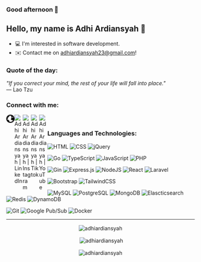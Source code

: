 ### Good afternoon 👋
## Hello, my name is Adhi Ardiansyah 👋

- 💻 I'm interested in software development.
- ✉️ Contact me on adhiardiansyah23@gmail.com!

### Quote of the day:
<em>&quot;If you correct your mind, the rest of your life will fall into place.&quot;</em> <br>
— Lao Tzu

### Connect with me:

[<img align="left" alt="adhiardiansyah" width="22px" src="https://raw.githubusercontent.com/iconic/open-iconic/master/svg/globe.svg" />][website]
[<img align="left" alt="Adhi Ardiansyah | LinkedIn" width="22px" src="https://cdn.jsdelivr.net/npm/simple-icons@v3/icons/linkedin.svg" />][linkedin]
[<img align="left" alt="Adhi Ardiansyah | Instagram" width="22px" src="https://cdn.jsdelivr.net/npm/simple-icons@v3/icons/instagram.svg" />][instagram]
[<img align="left" alt="Adhi Ardiansyah | Tiktok" width="22px" src="https://cdn.jsdelivr.net/npm/simple-icons@v3/icons/tiktok.svg" />][tiktok]
[<img align="left" alt="Adhi Ardiansyah | YouTube" width="22px" src="https://cdn.jsdelivr.net/npm/simple-icons@v3/icons/youtube.svg" />][youtube]

<br />

### Languages and Technologies:

<img src="https://img.shields.io/badge/html5%20-%23E34F26.svg?&amp;style=for-the-badge&amp;logo=html5&amp;logoColor=white" alt="HTML"> <img src="https://img.shields.io/badge/css3%20-%231572B6.svg?&amp;style=for-the-badge&amp;logo=css3&amp;logoColor=white" alt="CSS"> <img src="https://img.shields.io/badge/jquery-%230769AD.svg?style=for-the-badge&amp;logo=jquery&amp;logoColor=white" alt="jQuery">

<img src="https://img.shields.io/badge/go-%2300ADD8.svg?style=for-the-badge&amp;logo=go&amp;logoColor=white" alt="Go"> <img src="https://img.shields.io/badge/typescript-%23007ACC.svg?style=for-the-badge&amp;logo=typescript&amp;logoColor=white" alt="TypeScript"> <img src="https://img.shields.io/badge/JavaScript-F7DF1E?style=for-the-badge&amp;logo=javascript&amp;logoColor=black" alt="JavaScript"> <img src="https://img.shields.io/badge/PHP-777BB4?style=for-the-badge&amp;logo=php&amp;logoColor=white" alt="PHP">

<img src="https://img.shields.io/badge/-Gin-%23404d59?style=for-the-badge&amp;logo=gin" alt="Gin"> <img src="https://img.shields.io/badge/express.js-%23404d59.svg?style=for-the-badge&amp;logo=express&amp;logoColor=%2361DAFB" alt="Express.js"> <img src="https://img.shields.io/badge/node.js-6DA55F?style=for-the-badge&amp;logo=node.js&amp;logoColor=white" alt="NodeJS"> <img src="https://img.shields.io/badge/react-%2320232a.svg?style=for-the-badge&amp;logo=react&amp;logoColor=%2361DAFB" alt="React"> <img src="https://img.shields.io/badge/Laravel-FF2D20?style=for-the-badge&amp;logo=laravel&amp;logoColor=white" alt="Laravel">

<img src="https://img.shields.io/badge/bootstrap%20-%23563D7C.svg?&amp;style=for-the-badge&amp;logo=bootstrap&amp;logoColor=white" alt="Bootstrap"> <img src="https://img.shields.io/badge/tailwindcss-%2338B2AC.svg?style=for-the-badge&amp;logo=tailwind-css&amp;logoColor=white" alt="TailwindCSS">

<img src="https://img.shields.io/badge/mysql-00758f.svg?style=for-the-badge&amp;logo=mysql&amp;logoColor=white" alt="MySQL"> <img src="https://img.shields.io/badge/postgresql-%23316192.svg?style=for-the-badge&amp;logo=postgresql&amp;logoColor=white" alt="PostgreSQL"> <img src="https://img.shields.io/badge/mongodb-%234ea94b.svg?style=for-the-badge&amp;logo=mongodb&amp;logoColor=white" alt="MongoDB"> <img src="https://img.shields.io/badge/elasticsearch-%23005571.svg?style=for-the-badge&amp;logo=elasticsearch&amp;logoColor=white" alt="Elascticsearch"> <img src="https://img.shields.io/badge/redis-%23DD0031.svg?style=for-the-badge&amp;logo=redis&amp;logoColor=white" alt="Redis"> <img src="https://img.shields.io/badge/dynamodb-%233498DB.svg?style=for-the-badge&amp;logo=amazon-dynamodb&amp;logoColor=white" alt="DynamoDB">

<img src="https://img.shields.io/badge/Git-F05032?style=for-the-badge&amp;logo=git&amp;logoColor=white" alt="Git"> <img src="https://img.shields.io/badge/google%20pub/sub%20-%23007ACC.svg?style=for-the-badge&amp;logo=googlepubsub&amp;logoColor=white" alt="Google Pub/Sub"> <img src="https://img.shields.io/badge/Docker-2291E6?style=for-the-badge&amp;logo=docker&amp;logoColor=white" alt="Docker">

---

<p align="center"><img align="center" src="https://github-readme-stats.vercel.app/api/top-langs?username=adhiardiansyah&show_icons=true&locale=en&layout=compact" alt="adhiardiansyah" /></p>

<p align="center"> <img align="center" src="https://github-readme-stats.vercel.app/api?username=adhiardiansyah&show_icons=true&locale=en" alt="adhiardiansyah" /></p>

<p align="center"><img align="center" src="https://github-readme-streak-stats.herokuapp.com/?user=adhiardiansyah&" alt="adhiardiansyah" /></p>

[website]: https://adhiardiansyah.github.io
[linkedin]: https://linkedin.com/in/adhiardiansyah
[instagram]: https://instagram.com/adhi_ardiansyah
[tiktok]: https://tiktok.com/@adhi_ardiansyah
[youtube]: https://www.youtube.com/@adhiardiansyah
